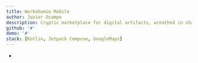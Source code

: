 ```yaml
---
title: Workahomie Mobile
author: Javier Ocampo
description: Cryptic marketplace for digital artifacts, wreathed in shadows and secured by ancient encryption.
github: '#'
demo: '#'
stack: [Kotlin, Jetpack Compose, GoogleMaps]
---
```

-
